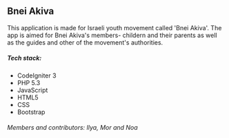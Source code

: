 ## Bnei Akiva
This application is made for Israeli youth movement called 'Bnei Akiva'.
The app is aimed for Bnei Akiva's members- childern and their parents as well as the guides and other of the movement's authorities.

##### Tech stack:
* CodeIgniter 3
* PHP 5.3
* JavaScript
* HTML5
* CSS
* Bootstrap


###### Members and contributors: Ilya, Mor and Noa

